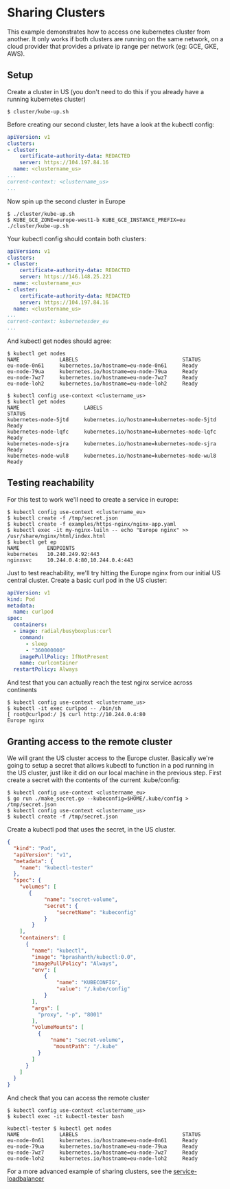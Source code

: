 # Sharing Clusters

This example demonstrates how to access one kubernetes cluster from another. It only works if both clusters are running on the same network, on a cloud provider that provides a private ip range per network (eg: GCE, GKE, AWS).

## Setup

Create a cluster in US (you don't need to do this if you already have a running kubernetes cluster)

```shell
$ cluster/kube-up.sh
```

Before creating our second cluster, lets have a look at the kubectl config:

```yaml
apiVersion: v1
clusters:
- cluster:
    certificate-authority-data: REDACTED
    server: https://104.197.84.16
  name: <clustername_us>
...
current-context: <clustername_us>
...
```

Now spin up the second cluster in Europe

```shell
$ ./cluster/kube-up.sh
$ KUBE_GCE_ZONE=europe-west1-b KUBE_GCE_INSTANCE_PREFIX=eu ./cluster/kube-up.sh
```

Your kubectl config should contain both clusters:

```yaml
apiVersion: v1
clusters:
- cluster:
    certificate-authority-data: REDACTED
    server: https://146.148.25.221
  name: <clustername_eu>
- cluster:
    certificate-authority-data: REDACTED
    server: https://104.197.84.16
  name: <clustername_us>
...
current-context: kubernetesdev_eu
...
```

And kubectl get nodes should agree:

```
$ kubectl get nodes
NAME             LABELS                                  STATUS
eu-node-0n61     kubernetes.io/hostname=eu-node-0n61     Ready
eu-node-79ua     kubernetes.io/hostname=eu-node-79ua     Ready
eu-node-7wz7     kubernetes.io/hostname=eu-node-7wz7     Ready
eu-node-loh2     kubernetes.io/hostname=eu-node-loh2     Ready

$ kubectl config use-context <clustername_us>
$ kubectl get nodes
NAME                     LABELS                                                            STATUS
kubernetes-node-5jtd     kubernetes.io/hostname=kubernetes-node-5jtd                       Ready
kubernetes-node-lqfc     kubernetes.io/hostname=kubernetes-node-lqfc                       Ready
kubernetes-node-sjra     kubernetes.io/hostname=kubernetes-node-sjra                       Ready
kubernetes-node-wul8     kubernetes.io/hostname=kubernetes-node-wul8                       Ready
```

## Testing reachability

For this test to work we'll need to create a service in europe:

```
$ kubectl config use-context <clustername_eu>
$ kubectl create -f /tmp/secret.json
$ kubectl create -f examples/https-nginx/nginx-app.yaml
$ kubectl exec -it my-nginx-luiln -- echo "Europe nginx" >> /usr/share/nginx/html/index.html
$ kubectl get ep
NAME         ENDPOINTS
kubernetes   10.240.249.92:443
nginxsvc     10.244.0.4:80,10.244.0.4:443
```

Just to test reachability, we'll try hitting the Europe nginx from our initial US central cluster. Create a basic curl pod in the US cluster:

```yaml
apiVersion: v1
kind: Pod
metadata:
  name: curlpod
spec:
  containers:
  - image: radial/busyboxplus:curl
    command:
      - sleep
      - "360000000"
    imagePullPolicy: IfNotPresent
    name: curlcontainer
  restartPolicy: Always
```

And test that you can actually reach the test nginx service across continents

```
$ kubectl config use-context <clustername_us>
$ kubectl -it exec curlpod -- /bin/sh
[ root@curlpod:/ ]$ curl http://10.244.0.4:80
Europe nginx
```

## Granting access to the remote cluster

We will grant the US cluster access to the Europe cluster. Basically we're going to setup a secret that allows kubectl to function in a pod running in the US cluster, just like it did on our local machine in the previous step. First create a secret with the contents of the current .kube/config:

```shell
$ kubectl config use-context <clustername_eu>
$ go run ./make_secret.go --kubeconfig=$HOME/.kube/config > /tmp/secret.json
$ kubectl config use-context <clustername_us>
$ kubectl create -f /tmp/secret.json
```

Create a kubectl pod that uses the secret, in the US cluster.

```json
{
  "kind": "Pod",
  "apiVersion": "v1",
  "metadata": {
    "name": "kubectl-tester"
  },
  "spec": {
    "volumes": [
       {
            "name": "secret-volume",
            "secret": {
                "secretName": "kubeconfig"
            }
        }
    ],
    "containers": [
      {
        "name": "kubectl",
        "image": "bprashanth/kubectl:0.0",
        "imagePullPolicy": "Always",
        "env": [
            {
                "name": "KUBECONFIG",
                "value": "/.kube/config"
            }
        ],
        "args": [
          "proxy", "-p", "8001"
        ],
        "volumeMounts": [
          {
              "name": "secret-volume",
               "mountPath": "/.kube"
          }
        ]
      }
    ]
  }
}
```

And check that you can access the remote cluster

```shell
$ kubectl config use-context <clustername_us>
$ kubectl exec -it kubectl-tester bash

kubectl-tester $ kubectl get nodes
NAME             LABELS                                  STATUS
eu-node-0n61     kubernetes.io/hostname=eu-node-0n61     Ready
eu-node-79ua     kubernetes.io/hostname=eu-node-79ua     Ready
eu-node-7wz7     kubernetes.io/hostname=eu-node-7wz7     Ready
eu-node-loh2     kubernetes.io/hostname=eu-node-loh2     Ready
```

For a more advanced example of sharing clusters, see the [service-loadbalancer](https://github.com/kubernetes/contrib/tree/master/service-loadbalancer/README.md)

